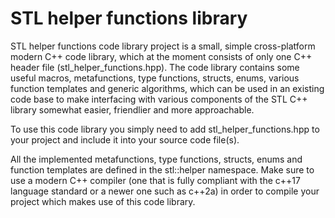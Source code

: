 # STL helper functions library

STL helper functions code library project is a small, simple cross-platform modern C++ code library, 
which at the moment consists of only one C++ header file (stl_helper_functions.hpp). 
The code library contains some useful macros, metafunctions, type functions, structs, enums, 
various function templates and generic algorithms, which can be used in an existing code base 
to make interfacing with various components of the STL C++ library somewhat easier, friendlier 
and more approachable.

To use this code library you simply need to add stl_helper_functions.hpp to your project 
and include it into your source code file(s). 

All the implemented metafunctions, type functions, structs, enums and function templates are defined 
in the stl::helper namespace. Make sure to use a modern C++ compiler (one that is fully compliant 
with the c++17 language standard or a newer one such as c++2a) in order to compile your project 
which makes use of this code library.
